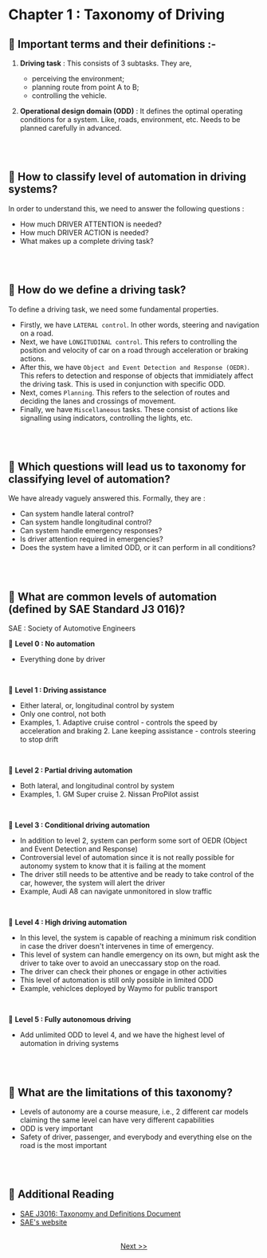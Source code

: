 # Chapter 1 : Taxonomy of Driving
## 🥬 Important terms and their definitions :-<br>
1. **Driving task** : This consists of 3 subtasks. They are, 
    * perceiving the environment; 
    * planning route from point A to B; 
    * controlling the vehicle.

2. **Operational design domain (ODD)** : It defines the optimal operating conditions for a system. Like, roads, environment, etc. Needs to be planned carefully in advanced.

<br>
<br>

## 🥬 How to classify level of automation in driving systems?<br>

In order to understand this, we need to answer the following questions :
* How much DRIVER ATTENTION is needed?
* How much DRIVER ACTION is needed?
* What makes up a complete driving task?

<br>
<br>

## 🥬 How do we define a driving task?<br>

To define a driving task, we need some fundamental properties.
* Firstly, we have `LATERAL control`. In other words, steering and navigation on a road.<br>
* Next, we have `LONGITUDINAL control`. This refers to controlling the position and velocity of car on a road through acceleration or braking actions.<br>
* After this, we have `Object and Event Detection and Response (OEDR)`. This refers to detection and response of objects that immidiately affect the driving task. This is used in conjunction with specific ODD.
* Next, comes `Planning`. This refers to the selection of routes and deciding the lanes and crossings of movement.
* Finally, we have `Miscellaneous` tasks. These consist of actions like signalling using indicators, controlling the lights, etc.

<br>
<br>

## 🥬 Which questions will lead us to taxonomy for classifying level of automation?<br>

We have already vaguely answered this. Formally, they are :
* Can system handle lateral control?
* Can system handle longitudinal control?
* Can system handle emergency responses?
* Is driver attention required in emergencies?
* Does the system have a limited ODD, or it can perform in all conditions?

<br>
<br>

## 🥬 What are common levels of automation (defined by SAE Standard J3 016)?<br>

SAE : Society of Automotive Engineers

🔹 **Level 0 : No automation**
* Everything done by driver
<br>

🔹 **Level 1 : Driving assistance**
* Either lateral, or, longitudinal control by system
* Only one control, not both
* Examples, 
        1. Adaptive cruise control - controls the speed by acceleration and braking
        2. Lane keeping assistance - controls steering to stop drift
<br>

🔹 **Level 2 : Partial driving automation**
* Both lateral, and longitudinal control by system
* Examples,
        1. GM Super cruise
        2. Nissan ProPilot assist
<br>

🔹 **Level 3 : Conditional driving automation**
* In addition to level 2, system can perform some sort of OEDR (Object and Event Detection and Response)
* Controversial level of automation since it is not really possible for autonomy system to know that it is failing at the moment
* The driver still needs to be attentive and be ready to take control of the car, however, the system will alert the driver
* Example, Audi A8 can navigate unmonitored in slow traffic
<br>

🔹 **Level 4 : High driving automation**
* In this level, the system is capable of reaching a minimum risk condition in case the driver doesn't intervenes in time of emergency.
* This level of system can handle emergency on its own, but might ask the driver to take over to avoid an uneccassary stop on the road.
* The driver can check their phones or engage in other activities
* This level of automation is still only possible in limited ODD
* Example, vehiclces deployed by Waymo for public transport
<br>

🔹 **Level 5 : Fully autonomous driving**
* Add unlimited ODD to level 4, and we have the highest level of automation in driving systems

<br>
<br>

## 🥬 What are the limitations of this taxonomy?<br>

* Levels of autonomy are a course measure, i.e., 2 different car models claiming the same level can have very different capabilities
* ODD is very important
* Safety of driver, passenger, and everybody and everything else on the road is the most important

<br>
<br>

## 🥬 Additional Reading<br>

* [SAE J3016: Taxonomy and Definitions Document](https://www.sae.org/standards/content/j3016_201806/)
* [SAE's website](https://www.sae.org/)

<br/>
<div align="center">
<a href="https://github.com/A-I-Research-Facility/Self-driving-cars/blob/main/Module%201/Chapter%202/README.md#-chapter-2--requirements-for-perception">Next >></a>
</div>
<br/>
